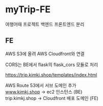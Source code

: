 # myTrip-FE
여행어때 프로젝트 백엔드 프론트엔드 분리

## FE
AWS S3에 올려 AWS Cloudfront와 연결

CORS는 BE에서 flask의 flask_cors 모듈로 처리

https://trip.kimkj.shop/templates/index.html

AWS Route 53에서 서브 도메인 추가 <br>
www.kimkj.shop -> ec2 인스턴스 (BE) <br>
trip.kimkj.shop -> Cloudfront 배포 도메인 (FE)
